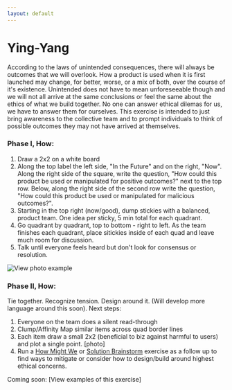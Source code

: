 ```yaml
---
layout: default
---
```


# Ying-Yang

According to the laws of unintended consequences, there will always be outcomes that we will overlook. How a product is used when it is first launched may change, for better, worse, or a mix of both, over the course of it's existence. Unintended does not have to mean unforeseeable though and we will not all arrive at the same conclusions or feel the same about the ethics of what we build together. No one can answer ethical dilemas for us, we have to answer them for ourselves. This exercise is intended to just bring awareness to the collective team and to prompt individuals to think of possible outcomes they may not have arrived at themselves.

### Phase I, How: 

1. Draw a 2x2 on a white board
2. Along the top label the left side, "In the Future" and on the right, "Now". Along the right side of the square, write the question, "How could this product be used or manipulated for positive outcomes?" next to the top row. Below, along the right side of the second row write the question, "How could this product be used or manipulated for malicious outcomes?".
3. Starting in the top right (now/good), dump stickies with a balanced, product team. One idea per sticky, 5 min total for each quadrant.
4. Go quadrant by quadrant, top to bottom - right to left. As the team finishes each quadrant, place sitickies inside of each quad and leave much room for discussion.
5. Talk until everyone feels heard but don't look for consensus or resolution. 

![View photo example](https://mkdale.github.com/ethics-frameworks/assets/img/LifecycleGrid.png)

### Phase II, How: 

Tie together. Recognize tension. Design around it. (Will develop more language around this soon). Next steps:

1. Everyone on the team does a silent read-through
2. Clump/Affinity Map similar items across quad border lines
3. Each item draw a small 2x2 (beneficial to biz against harmful to users) and plot a single point. [photo]
4. Run a 
[How Might We](http://www.designkit.org/methods/3) or [Solution Brainstorm](http://www.designkit.org/methods/1) exercise as a follow up to find ways to mitigate or consider how to design/build around highest ethical concerns.

Coming soon:
[View examples of this exercise]
